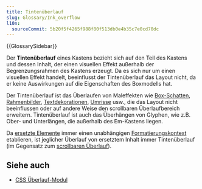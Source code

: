 ```yaml
---
title: Tintenüberlauf
slug: Glossary/Ink_overflow
l10n:
  sourceCommit: 5b20f5f4265f988f80f513db0e4b35c7e0cd70dc
---
```


{{GlossarySidebar}}

Der **Tintenüberlauf** eines Kastens bezieht sich auf den Teil des Kastens und dessen Inhalt, der einen visuellen Effekt außerhalb der Begrenzungsrahmen des Kastens erzeugt. Da es sich nur um einen visuellen Effekt handelt, beeinflusst der Tintenüberlauf das Layout nicht, da er keine Auswirkungen auf die Eigenschaften des Boxmodells hat.

Der Tintenüberlauf ist das Überlaufen von Maleffekten wie [Box-Schatten](/de/docs/Web/CSS/box-shadow), [Rahmenbilder](/de/docs/Web/CSS/CSS_backgrounds_and_borders), [Textdekorationen](/de/docs/Web/CSS/CSS_text_decoration), [Umrisse](/de/docs/Web/CSS/outline) usw., die das Layout nicht beeinflussen oder auf andere Weise den scrollbaren Überlaufbereich erweitern. Tintenüberlauf ist auch das Überhängen von Glyphen, wie z.B. Ober- und Unterlängen, die außerhalb des Em-Kastens liegen.

Da [ersetzte Elemente](/de/docs/Web/CSS/Replaced_element) immer einen unabhängigen [Formatierungskontext](/de/docs/Web/CSS/CSS_flow_layout/Introduction_to_formatting_contexts) etablieren, ist jeglicher Überlauf von ersetztem Inhalt immer Tintenüberlauf (im Gegensatz zum [scrollbaren Überlauf](/de/docs/Learn_web_development/Core/Styling_basics/Overflow)).

## Siehe auch

- [CSS Überlauf-Modul](/de/docs/Web/CSS/CSS_overflow)
